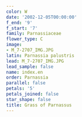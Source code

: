 ```yaml
---
color: W
date: '2002-12-05T00:00:00'
f_end: '9'
f_start: '7'
family: Parnassiaceae
flower_type: C
image:
- M_7-2707_IMG.JPG
latin: Parnassia palustris
lead: M_7-2707_IMG.JPG
lead_sample: false
name: index.en
order: Parnassia
parallel: false
petals: '5'
petals_joined: false
star_shape: false
title: Grass of Parnassus
---
```

